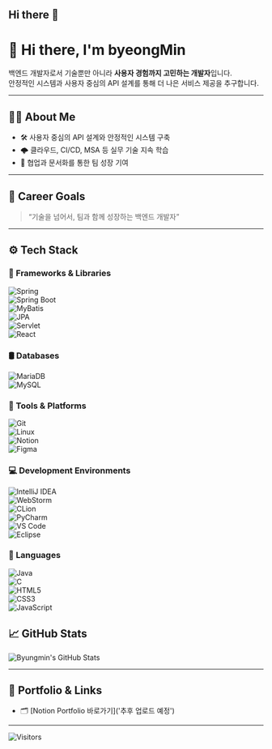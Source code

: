 ## Hi there 👋

<!--
**Nodabp/Nodabp** is a ✨ _special_ ✨ repository because its `README.md` (this file) appears on your GitHub profile.

Here are some ideas to get you started:

- 🔭 I’m currently working on ...
- 🌱 I’m currently learning ...
- 👯 I’m looking to collaborate on ...
- 🤔 I’m looking for help with ...
- 💬 Ask me about ...
- 📫 How to reach me: ...
- 😄 Pronouns: ...
- ⚡ Fun fact: ...
-->

# 👋 Hi there, I'm byeongMin

백엔드 개발자로서 기술뿐만 아니라 **사용자 경험까지 고민하는 개발자**입니다.  
안정적인 시스템과 사용자 중심의 API 설계를 통해 더 나은 서비스 제공을 추구합니다.

---

## 🧑‍💻 About Me

- 🛠️ 사용자 중심의 API 설계와 안정적인 시스템 구축
- 🌩️ 클라우드, CI/CD, MSA 등 실무 기술 지속 학습
- 🤝 협업과 문서화를 통한 팀 성장 기여

---

## 🎯 Career Goals

> “기술을 넘어서, 팀과 함께 성장하는 백엔드 개발자”

---

## ⚙️ Tech Stack

### 🧱 Frameworks & Libraries  
![Spring](https://img.shields.io/badge/Spring-6DB33F?logo=spring&logoColor=white)  
![Spring Boot](https://img.shields.io/badge/Spring%20Boot-6DB33F?logo=springboot&logoColor=white)  
![MyBatis](https://img.shields.io/badge/MyBatis-00416A?logo=MySQL&logoColor=white)  
![JPA](https://img.shields.io/badge/JPA-007396?logo=java&logoColor=white)  
![Servlet](https://img.shields.io/badge/Servlet-F8981D?logo=java&logoColor=white)  
![React](https://img.shields.io/badge/React-61DAFB?logo=react&logoColor=black)  

### 🛢️ Databases  
![MariaDB](https://img.shields.io/badge/MariaDB-003545?logo=mariadb&logoColor=white)  
![MySQL](https://img.shields.io/badge/MySQL-4479A1?logo=mysql&logoColor=white)  

### 🧰 Tools & Platforms  
![Git](https://img.shields.io/badge/Git-F05032?logo=git&logoColor=white)  
![Linux](https://img.shields.io/badge/Linux-FCC624?logo=linux&logoColor=black)  
![Notion](https://img.shields.io/badge/Notion-000000?logo=notion&logoColor=white)  
![Figma](https://img.shields.io/badge/Figma-F24E1E?logo=figma&logoColor=white)  

### 💻 Development Environments  
![IntelliJ IDEA](https://img.shields.io/badge/IntelliJ%20IDEA-000000?logo=intellij-idea&logoColor=white)  
![WebStorm](https://img.shields.io/badge/WebStorm-00C0F1?logo=webstorm&logoColor=white)  
![CLion](https://img.shields.io/badge/CLion-000000?logo=clion&logoColor=white)  
![PyCharm](https://img.shields.io/badge/PyCharm-000000?logo=pycharm&logoColor=white)  
![VS Code](https://img.shields.io/badge/VS%20Code-007ACC?logo=visual-studio-code&logoColor=white)  
![Eclipse](https://img.shields.io/badge/Eclipse-2C2255?logo=eclipse&logoColor=white)  

### 💬 Languages  
![Java](https://img.shields.io/badge/Java-007396?logo=java&logoColor=white)  
![C](https://img.shields.io/badge/C-A8B9CC?logo=c&logoColor=black)  
![HTML5](https://img.shields.io/badge/HTML5-E34F26?logo=html5&logoColor=white)  
![CSS3](https://img.shields.io/badge/CSS3-1572B6?logo=css3&logoColor=white)  
![JavaScript](https://img.shields.io/badge/JavaScript-F7DF1E?logo=javascript&logoColor=black)  
## 📈 GitHub Stats

![Byungmin's GitHub Stats](https://github-readme-stats.vercel.app/api?username=Nodabp&show_icons=true&theme=dracula)

---

## 📌 Portfolio & Links

- 🗂️ [Notion Portfolio 바로가기]('추후 업로드 예정')

---

![Visitors](https://visitor-badge.laobi.icu/badge?page_id=Nodabp)


